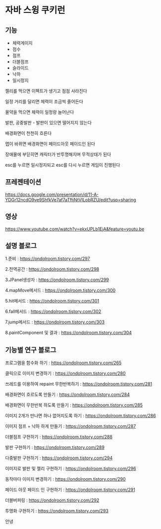 
# 자바 스윙 쿠키런




## 기능

- 체력게이지
- 점수
- 점프
- 더블점프
- 슬라이드
- 낙하
- 일시정지

젤리를 먹으면 이펙트가 생기고 점점 사라진다

일정 거리를 달리면 체력이 조금씩 줄어든다

물약을 먹으면 체력이 일정량 늘어난다

발판, 공중발판 - 발판이 있으면 떨어지지 않는다

배경화면이 천천히 흐른다

맵이 바뀌면 배경화면이 페이드아웃 페이드인 된다

장애물에 부딛히면 캐릭터가 반투명해지며 무적상태가 된다

esc를 누르면 일시정지되고 esc를 다시 누르면 게임이 진행된다




## 프레젠테이션
https://docs.google.com/presentation/d/11-A-YDGr12ncdO9ve9ShfkVe7af7aTftjNtVILobRZU/edit?usp=sharing




## 영상
https://www.youtube.com/watch?v=ekxUPLb1EjA&feature=youtu.be




## 설명 블로그

1.준비 : https://ondolroom.tistory.com/297 

2.전역공간 : https://ondolroom.tistory.com/298 

3.JPanel생성자 : https://ondolroom.tistory.com/299 

4.mapMove메서드 : https://ondolroom.tistory.com/300 

5.hit메서드 : https://ondolroom.tistory.com/301 

6.fall메서드 : https://ondolroom.tistory.com/302 

7.jump메서드 : https://ondolroom.tistory.com/303 

8.paintComponent 및 결과 : https://ondolroom.tistory.com/304




## 기능별 연구 블로그

프로그램을 함수화 하기 : https://ondolroom.tistory.com/265

클릭으로 이미지 변경하기 : https://ondolroom.tistory.com/280

쓰레드를 이용하여 repaint 무한반복하기 : https://ondolroom.tistory.com/281

배경화면이 흐르도록 만들기 : https://ondolroom.tistory.com/284

배경화면이 무한반복 하도록 만들기 : https://ondolroom.tistory.com/285

이미지 2개가 만나면 하나 없어지도록 하기 : https://ondolroom.tistory.com/286

이미지 점프 + 낙하 하게 만들기 : https://ondolroom.tistory.com/287

더블점프 구현하기 : https://ondolroom.tistory.com/288

발판 구현하기 : https://ondolroom.tistory.com/289

다중발판 구현하기 : https://ondolroom.tistory.com/294

이미지로 발판 및 젤리 구현하기 : https://ondolroom.tistory.com/296

동작마다 이미지 변경하기 : https://ondolroom.tistory.com/290

페이드 아웃 페이드 인 구현하기 : https://ondolroom.tistory.com/291

더블버퍼링 : https://ondolroom.tistory.com/292

투명화 구현하기 : https://ondolroom.tistory.com/293

안녕











